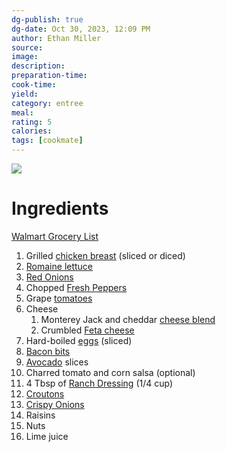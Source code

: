 ```yaml
---
dg-publish: true
dg-date: Oct 30, 2023, 12:09 PM
author: Ethan Miller
source: 
image:
description: 
preparation-time: 
cook-time:
yield: 
category: entree
meal: 
rating: 5
calories: 
tags: [cookmate]
---
```


![](https://lh3.googleusercontent.com/pw/ADCreHdDPPdUmRjUMz39ganVHWD2pG8qwWWyLeIAZIwOV4K1gbtLq3sbgHEptYF45fMmng0RQRsjlHmt1m2qBxI8GJ5JPtndZL7FstInr0owDzyWa36UTpBLql5rN5PGzwYSikLUZHCER7HGrTh4dtM3qFXHMQ=w703-h1249-s-no-gm?authuser=0)

# Ingredients

[Walmart Grocery List](https://www.walmart.com/lists/shared/WL/b9dbe872-a63c-4489-be7b-d9cb7584f575)

1. Grilled [chicken breast](https://www.walmart.com/ip/Perdue-Harvestland-Thin-Sliced-Boneless-Chicken-Breast-25g-Protein-4oz-Svg-1-1-1-7-lb-Tray/14712185) (sliced or diced)
2. [Romaine lettuce](https://www.walmart.com/ip/Marketside-Premium-Romaine-Salad-Blend-9-oz-Bag-Fresh/44391112)
3. [Red Onions](https://www.walmart.com/ip/Jumbo-Red-Onions-Per-Pound/51259215)
4. Chopped [Fresh Peppers](https://www.walmart.com/ip/Fresh-Color-Bell-Peppers-3-Count/47770124)
5. Grape [tomatoes](https://www.walmart.com/ip/Fresh-Slicing-Tomato-Each/44390971)
6. Cheese
	1. Monterey Jack and cheddar [cheese blend](https://www.walmart.com/ip/Great-Value-Finely-Shredded-Fiesta-Blend-Cheese-32-oz/10452468)
	2. Crumbled [Feta cheese](https://www.walmart.com/ip/Athenos-Traditional-Crumbled-Feta-Cheese-6-oz/46400590)
7. Hard-boiled [eggs](https://www.walmart.com/ip/Great-Value-Large-White-Eggs-18-Count/172844767) (sliced)
8. [Bacon bits](https://www.walmart.com/ip/McCormick-Imitation-Bacon-Bits-4-4-oz-Food-Beverages-Misc/13908489)
9. [Avocado](https://www.walmart.com/ip/Fresh-Hass-Avocados-Each/44390949) slices
10. Charred tomato and corn salsa (optional)
11. 4 Tbsp of [Ranch Dressing](https://www.walmart.com/ip/Chick-Fil-A-Garden-Herb-Ranch-Refrigerated-Salad-Dressing-12-Fluid-oz-Bottle-Fresh/1597691608) (1/4 cup)
12. [Croutons](https://www.walmart.com/ip/Great-Value-Seasoned-Croutons-5-oz-Resealable-Bag/159107262)
13. [Crispy Onions](https://www.walmart.com/ip/Great-Value-Garlic-Pepper-Crispy-Onions-Salad-Topper-3-5-oz/154556622)
14. Raisins
15. Nuts
16. Lime juice